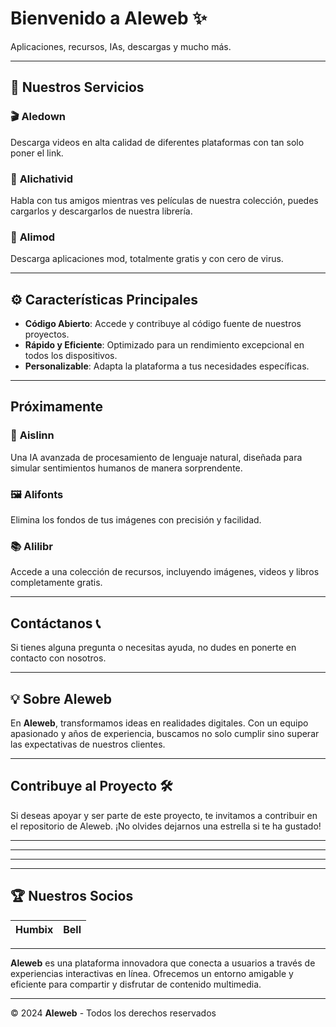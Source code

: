 # Bienvenido a **Aleweb** ✨

Aplicaciones, recursos, IAs, descargas y mucho más.

---

## 🚀 **Nuestros Servicios**

### 🎬 **Aledown**
Descarga videos en alta calidad de diferentes plataformas con tan solo poner el link.  


### 💬 **Alichativid**
Habla con tus amigos mientras ves películas de nuestra colección, puedes cargarlos y descargarlos de nuestra librería.  


### 📱 **Alimod**
Descarga aplicaciones mod, totalmente gratis y con cero de virus.  


---

## ⚙️ **Características Principales**

- **Código Abierto**: Accede y contribuye al código fuente de nuestros proyectos.
- **Rápido y Eficiente**: Optimizado para un rendimiento excepcional en todos los dispositivos.
- **Personalizable**: Adapta la plataforma a tus necesidades específicas.

---

## **Próximamente**

### 🤖 **Aislinn**  
Una IA avanzada de procesamiento de lenguaje natural, diseñada para simular sentimientos humanos de manera sorprendente.  


### 🖼️ **Alifonts**  
Elimina los fondos de tus imágenes con precisión y facilidad.  


### 📚 **Alilibr**  
Accede a una colección de recursos, incluyendo imágenes, videos y libros completamente gratis.  


---

## **Contáctanos** 📞
Si tienes alguna pregunta o necesitas ayuda, no dudes en ponerte en contacto con nosotros.  


---

## 💡 **Sobre Aleweb**

En **Aleweb**, transformamos ideas en realidades digitales. Con un equipo apasionado y años de experiencia, buscamos no solo cumplir sino superar las expectativas de nuestros clientes.

---

## **Contribuye al Proyecto** 🛠️
Si deseas apoyar y ser parte de este proyecto, te invitamos a contribuir en el repositorio de Aleweb. ¡No olvides dejarnos una estrella si te ha gustado!



---


---

---


---

## 🏆 **Nuestros Socios**

| **Humbix**  | **Bell**    |
|-------------|-------------|

---

**Aleweb** es una plataforma innovadora que conecta a usuarios a través de experiencias interactivas en línea. Ofrecemos un entorno amigable y eficiente para compartir y disfrutar de contenido multimedia.

---

© 2024 **Aleweb** - Todos los derechos reservados
